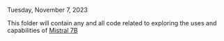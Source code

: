 Tuesday, November 7, 2023

This folder will contain any and all code related to exploring the uses and capabilities of [Mistral 7B ](https://mistral.ai/)